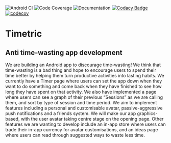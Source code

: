 ![Android CI](https://github.com/meganerd151/345project/actions/workflows/android.yml/badge.svg) ![Code Coverage](https://github.com/meganerd151/345project/actions/workflows/coverage.yml/badge.svg) ![Documentation](https://github.com/meganerd151/345project/actions/workflows/documentation.yml/badge.svg)
[![Codacy Badge](https://app.codacy.com/project/badge/Grade/ba20764a329b4f2eabc2a3de10894d51)](https://www.codacy.com/gh/meganerd151/345project/dashboard?utm_source=github.com&amp;utm_medium=referral&amp;utm_content=meganerd151/345project&amp;utm_campaign=Badge_Grade)
[![codecov](https://codecov.io/gh/meganerd151/345project/branch/main/graph/badge.svg?token=E8HYFTQ3PU)](https://codecov.io/gh/meganerd151/345project)
# Timetric

## Anti time-wasting app development

We are building an Android app to discourage time-wasting!
We think that time-wasting is a bad thing and hope to encourage users to spend their time better by helping them turn productive activities into lasting habits.
We currently have a Timer page where users can set the app down when they want to do something and come back when they have finished to see how long they have spent on that activity. We also have implemented a page where users can see a graph of their previous “Sessions” as we are calling them, and sort by type of session and time period.
We aim to implement features including a personal and customisable avatar, passive-aggressive push notifications and a friends system. We will make our app graphics-based, with the user avatar taking centre stage on the opening page. Other features we are wanting to develop include an in-app store where users can trade their in-app currency for avatar customisations, and an ideas page where users can read through suggested ways to waste less time.
